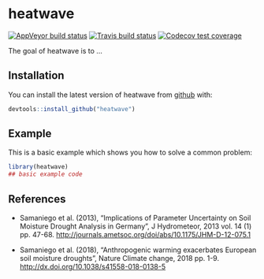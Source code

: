 
<!-- README.md is generated from README.Rmd. Please edit that file -->

# heatwave

<!-- badges: start -->

[![AppVeyor build status](https://ci.appveyor.com/api/projects/status/github/kongdd/heatwave?branch=master&svg=true)](https://ci.appveyor.com/project/kongdd/heatwave)
[![Travis build status](https://travis-ci.org/kongdd/heatwave.svg?branch=master)](https://travis-ci.org/kongdd/heatwave)
[![Codecov test coverage](https://codecov.io/gh/kongdd/heatwave/branch/master/graph/badge.svg)](https://codecov.io/gh/kongdd/heatwave?branch=master)

<!-- badges: end -->

The goal of heatwave is to …

## Installation

You can install the latest version of heatwave from
[github](https://github.com/kongdd/heatwave) with:

``` r
devtools::install_github("heatwave")
```

## Example

This is a basic example which shows you how to solve a common problem:

``` r
library(heatwave)
## basic example code
```

## References

  - Samaniego et al. (2013), “Implications of Parameter Uncertainty on
    Soil Moisture Drought Analysis in Germany”, J Hydrometeor, 2013
    vol. 14 (1) pp. 47-68.
    <http://journals.ametsoc.org/doi/abs/10.1175/JHM-D-12-075.1>

  - Samaniego et al. (2018), “Anthropogenic warming exacerbates European
    soil moisture droughts”, Nature Climate change, 2018 pp. 1-9.
    <http://dx.doi.org/10.1038/s41558-018-0138-5>
